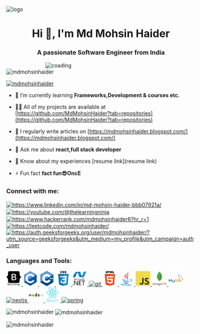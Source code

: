 ![logo](https://github.com/MdMohsinHaider/Md-Mohsin-Haider/blob/main/wallpaper.jpg)
<h1 align="center">Hi 👋, I'm Md Mohsin Haider</h1>
<h3 align="center">A passionate Software Engineer from India</h3>

<img align="right" alt="coading" width="400" src="https://static.wikia.nocookie.net/vsbattles/images/5/58/Hacking.gif/revision/latest/scale-to-width-down/1200?cb=20150210152035">

<p align="left"> <img src="https://komarev.com/ghpvc/?username=mdmohsinhaider&label=Profile%20views&color=0e75b6&style=flat" alt="mdmohsinhaider" /> </p>

<p align="left"> <a href="https://github.com/ryo-ma/github-profile-trophy"><img src="https://github-profile-trophy.vercel.app/?username=mdmohsinhaider" alt="mdmohsinhaider" /></a> </p>

- 🌱 I’m currently learning **Frameworks,Development & courses etc.**

- 👨‍💻 All of my projects are available at [https://github.com/MdMohsinHaider?tab=repositories](https://github.com/MdMohsinHaider?tab=repositories)

- 📝 I regularly write articles on [https://mdmohsinhaider.blogspot.com/](https://mdmohsinhaider.blogspot.com/)

- 💬 Ask me about **react,full stack developer**

- 📄 Know about my experiences [resume link](resume link)

- ⚡ Fun fact **fact fun😎OncE**

<h3 align="left">Connect with me:</h3>
<p align="left">
<a href="https://linkedin.com/in/md-mohsin-haider-bbb07921a/" target="blank"><img align="center" src="https://raw.githubusercontent.com/rahuldkjain/github-profile-readme-generator/master/src/images/icons/Social/linked-in-alt.svg" alt="https://www.linkedin.com/in/md-mohsin-haider-bbb07921a/" height="30" width="40" /></a>
<a href="https://www.youtube.com/@thelearningninja" target="blank"><img align="center" src="https://raw.githubusercontent.com/rahuldkjain/github-profile-readme-generator/master/src/images/icons/Social/youtube.svg" alt="https://youtube.com/@thelearningninja" height="30" width="40" /></a>
<a href="https://www.hackerrank.com/mdmohsinhaider6?hr_r=1" target="blank"><img align="center" src="https://raw.githubusercontent.com/rahuldkjain/github-profile-readme-generator/master/src/images/icons/Social/hackerrank.svg" alt="https://www.hackerrank.com/mdmohsinhaider6?hr_r=1" height="30" width="40" /></a>
<a href="https://www.leetcode.com/mdmohsinhaider/" target="blank"><img align="center" src="https://raw.githubusercontent.com/rahuldkjain/github-profile-readme-generator/master/src/images/icons/Social/leet-code.svg" alt="https://leetcode.com/mdmohsinhaider/" height="30" width="40" /></a>
<a href="https://auth.geeksforgeeks.org/user/mdmohsinhaider/?utm_source=geeksforgeeks&utm_medium=my_profile&utm_campaign=auth_user" target="blank"><img align="center" src="https://raw.githubusercontent.com/rahuldkjain/github-profile-readme-generator/master/src/images/icons/Social/geeks-for-geeks.svg" alt="https://auth.geeksforgeeks.org/user/mdmohsinhaider/?utm_source=geeksforgeeks&utm_medium=my_profile&utm_campaign=auth_user" height="30" width="40" /></a>
</p>

<h3 align="left">Languages and Tools:</h3>
<p align="left"> <a href="https://getbootstrap.com" target="_blank" rel="noreferrer"> <img src="https://raw.githubusercontent.com/devicons/devicon/master/icons/bootstrap/bootstrap-plain-wordmark.svg" alt="bootstrap" width="40" height="40"/> </a> <a href="https://www.cprogramming.com/" target="_blank" rel="noreferrer"> <img src="https://raw.githubusercontent.com/devicons/devicon/master/icons/c/c-original.svg" alt="c" width="40" height="40"/> </a> <a href="https://www.w3schools.com/cpp/" target="_blank" rel="noreferrer"> <img src="https://raw.githubusercontent.com/devicons/devicon/master/icons/cplusplus/cplusplus-original.svg" alt="cplusplus" width="40" height="40"/> </a> <a href="https://www.w3schools.com/css/" target="_blank" rel="noreferrer"> <img src="https://raw.githubusercontent.com/devicons/devicon/master/icons/css3/css3-original-wordmark.svg" alt="css3" width="40" height="40"/> </a> <a href="https://dotnet.microsoft.com/" target="_blank" rel="noreferrer"> <img src="https://raw.githubusercontent.com/devicons/devicon/master/icons/dot-net/dot-net-original-wordmark.svg" alt="dotnet" width="40" height="40"/> </a> <a href="https://git-scm.com/" target="_blank" rel="noreferrer"> <img src="https://www.vectorlogo.zone/logos/git-scm/git-scm-icon.svg" alt="git" width="40" height="40"/> </a> <a href="https://www.w3.org/html/" target="_blank" rel="noreferrer"> <img src="https://raw.githubusercontent.com/devicons/devicon/master/icons/html5/html5-original-wordmark.svg" alt="html5" width="40" height="40"/> </a> <a href="https://www.java.com" target="_blank" rel="noreferrer"> <img src="https://raw.githubusercontent.com/devicons/devicon/master/icons/java/java-original.svg" alt="java" width="40" height="40"/> </a> <a href="https://developer.mozilla.org/en-US/docs/Web/JavaScript" target="_blank" rel="noreferrer"> <img src="https://raw.githubusercontent.com/devicons/devicon/master/icons/javascript/javascript-original.svg" alt="javascript" width="40" height="40"/> </a> <a href="https://www.mongodb.com/" target="_blank" rel="noreferrer"> <img src="https://raw.githubusercontent.com/devicons/devicon/master/icons/mongodb/mongodb-original-wordmark.svg" alt="mongodb" width="40" height="40"/> </a> <a href="https://www.mysql.com/" target="_blank" rel="noreferrer"> <img src="https://raw.githubusercontent.com/devicons/devicon/master/icons/mysql/mysql-original-wordmark.svg" alt="mysql" width="40" height="40"/> </a> <a href="https://nextjs.org/" target="_blank" rel="noreferrer"> <img src="https://cdn.worldvectorlogo.com/logos/nextjs-2.svg" alt="nextjs" width="40" height="40"/> </a> <a href="https://nodejs.org" target="_blank" rel="noreferrer"> <img src="https://raw.githubusercontent.com/devicons/devicon/master/icons/nodejs/nodejs-original-wordmark.svg" alt="nodejs" width="40" height="40"/> </a> <a href="https://reactjs.org/" target="_blank" rel="noreferrer"> <img src="https://raw.githubusercontent.com/devicons/devicon/master/icons/react/react-original-wordmark.svg" alt="react" width="40" height="40"/> </a> <a href="https://spring.io/" target="_blank" rel="noreferrer"> <img src="https://www.vectorlogo.zone/logos/springio/springio-icon.svg" alt="spring" width="40" height="40"/> </a> </p>

<p><img align="left" src="https://github-readme-stats.vercel.app/api/top-langs?username=mdmohsinhaider&show_icons=true&locale=en&layout=compact" alt="mdmohsinhaider" /></p>

<p>&nbsp;<img align="center" src="https://github-readme-stats.vercel.app/api?username=mdmohsinhaider&show_icons=true&locale=en" alt="mdmohsinhaider" /></p>

<p><img align="center" src="https://github-readme-streak-stats.herokuapp.com/?user=mdmohsinhaider&" alt="mdmohsinhaider" /></p>

